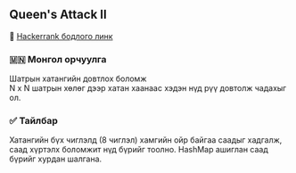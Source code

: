 ## Queen's Attack II
🔗 [Hackerrank бодлого линк](https://www.hackerrank.com/challenges/queens-attack-2)

### 🇲🇳 Монгол орчуулга  
Шатрын хатангийн довтлох боломж  
N x N шатрын хөлөг дээр хатан хаанаас хэдэн нүд рүү довтолж чадахыг ол.

### ✅ Тайлбар  
Хатангийн бүх чиглэлд (8 чиглэл) хамгийн ойр байгаа саадыг хадгалж, саад хүртэлх боломжит нүд бүрийг тоолно. HashMap ашиглан саад бүрийг хурдан шалгана.
